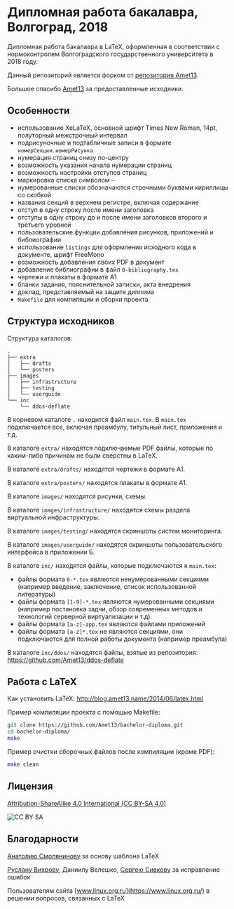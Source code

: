 Дипломная работа бакалавра, Волгоград, 2018
================
Дипломная работа бакалавра в LaTeX, оформленная в соответствии с нормоконтролем Волгоградского государственного университета в 2018 году.

Данный репозиторий является форком от [репозитория Amet13](https://github.com/Amet13/bachelor-diploma).

Большое спасибо [Amet13](https://github.com/Amet13) за предоставленные исходники.


Особенности
-----------
* использование XeLaTeX, основной шрифт Times New Roman, 14pt, полуторный межстрочный интервал
* подрисуночные и подтабличные записи в формате `номерСекции.номерРисунка`
* нумерация страниц снизу по-центру
* возможность указания начала нумерации страниц
* возможность настройки отступов страниц
* маркировка списка символом `—`
* нумерованные списки обозначаются строчными буквами кириллицы со скобкой
* названия секций в верхнем регистре, включая содержание
* отступ в одну строку после имени заголовка
* отступы в одну строку до и после имени заголовков второго и третьего уровней
* пользовательские функции добавления рисунков, приложений и библиографии
* использование `listings` для оформления исходного кода в документе, шрифт FreeMono
* возможность добавления своих PDF в документ
* добавление библиографии в файл `0-bibliography.tex`
* чертежи и плакаты в формате А1
* бланки задания, пояснительной записки, акта внедрения
* доклад, представляемый на защите диплома
* `Makefile` для компиляции и сборки проекта

Структура исходников
--------------------
Структура каталогов:
```
.
├── extra
│   ├── drafts
│   └── posters
├── images
│   ├── infrastructure
│   ├── testing
│   └── userguide
└── inc
    └── ddos-deflate
```

В корневом каталоге `.` находится файл `main.tex`.
В `main.tex` подключается все, включая преамбулу, титульный лист, приложения и т.д.

В каталоге `extra/` находятся подключаемые PDF файлы, которые по каким-либо причинам не были сверстны в LaTeX.

В каталоге `extra/drafts/` находятся чертежи в формате А1.

В каталоге `extra/posters/` находятся плакаты в формате А1.

В каталоге `images/` находятся рисунки, схемы.

В каталоге `images/infrastructure/` находятся схемы раздела виртуальной инфраструктуры.

В каталоге `images/testing/` находятся скриншоты систем мониторинга.

В каталоге `images/userguide/` находятся скриншоты пользовательского интерфейса в приложении Б.

В каталоге `inc/` находятся файлы, которые подключаются к `main.tex`:
* файлы формата `0-*.tex` являются ненумерованными секциями (например введение, заключение, список использованной литературы)
* файлы формата `[1-9]-*.tex` являются нумерованными секциями (например постановка задчи, обзор современных методов и технологий серверной виртуализации и т.д)
* файлы формата `[a-z]-app.tex` являются файлами приложений
* файлы формата `[a-z]*.tex` не являются секциями, они подключаются для полной работы документа (например преамбула)

В каталоге `inc/ddos/` находятся файлы, взятые из репозитория: https://github.com/Amet13/ddos-deflate

Работа с LaTeX
--------------
Как установить LaTeX: http://blog.amet13.name/2014/06/latex.html

Пример компиляции проекта с помощью Makefile:
```bash
git clone https://github.com/Amet13/bachelor-diploma.git
cd bachelor-diploma/
make
```

Пример очистки сборочных файлов после компиляции (кроме PDF):
```bash
make clean
```

Лицензия
--------
[Attribution-ShareAlike 4.0 International (CC BY-SA 4.0)](http://creativecommons.org/licenses/by-sa/4.0/deed.ru)

![CC BY SA](https://licensebuttons.net/l/by-sa/4.0/88x31.png)

Благодарности
-------------
[Анатолию Смолянинову](https://github.com/zarkone/bachelor) за основу шаблона LaTeX

[Руслану Вихрову](http://defuze.cc.ua), Даниилу Велешко, [Сергею Сивкову](https://github.com/SerjSivkov) за исправление ошибок

Пользователям сайта [www.linux.org.ru](https://www.linux.org.ru/) в решении вопросов, связанных с LaTeX
